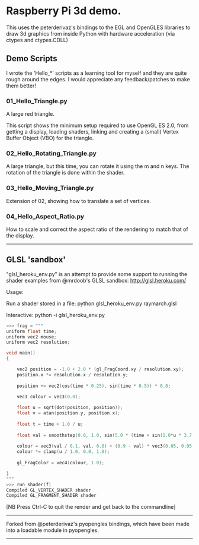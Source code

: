 Raspberry Pi 3d demo.
=====================

This uses the peterderivaz's bindings to the EGL and OpenGLES libraries to draw 3d graphics from inside Python with hardware acceleration (via ctypes and ctypes.CDLL)

## Demo Scripts ##

I wrote the 'Hello_*' scripts as a learning tool for myself and they are quite rough around the edges. I would appreciate any feedback/patches to make them better!

### 01_Hello_Triangle.py ###

A large red triangle.

This script shows the minimum setup required to use OpenGL ES 2.0, from getting a display, loading shaders, linking and creating a (small) Vertex Buffer Object (VBO) for the triangle.

### 02_Hello_Rotating_Triangle.py ###

A large triangle, but this time, you can rotate it using the m and n keys. The rotation of the triangle is done within the shader.

### 03_Hello_Moving_Triangle.py ###

Extension of 02, showing how to translate a set of vertices. 

### 04_Hello_Aspect_Ratio.py ###

How to scale and correct the aspect ratio of the rendering to match that of the display.

-------------------------------

## GLSL 'sandbox' ##

"glsl_heroku_env.py" is an attempt to provide some support to running the shader examples from @mrdoob's GLSL sandbox: http://glsl.heroku.com/

Usage:

Run a shader stored in a file:
python glsl_heroku_env.py raymarch.glsl

Interactive:
python -i glsl_heroku_env.py

```C
>>> frag = """
uniform float time;
uniform vec2 mouse;
uniform vec2 resolution;

void main()
{

	vec2 position = -1.0 + 2.0 * (gl_FragCoord.xy / resolution.xy);
	position.x *= resolution.x / resolution.y;
	
	position += vec2(cos(time * 0.25), sin(time * 0.5)) * 0.8;

	vec3 colour = vec3(0.0);
	
	float u = sqrt(dot(position, position));
	float v = atan(position.y, position.x);
	
	float t = time + 1.0 / u;
	
	float val = smoothstep(0.0, 1.0, sin(5.0 * (time + sin(1.0*u * 3.7)) + 10.0 * v) + cos(t * 10.0));
	
	colour = vec3(val / 0.1, val, 0.0) + (0.9 - val) * vec3(0.05, 0.05, 0.05);
	colour *= clamp(u / 1.0, 0.0, 1.0);
	
	gl_FragColor = vec4(colour, 1.0);

}
"""
>>> run_shader(f)
Compiled GL_VERTEX_SHADER shader
Compiled GL_FRAGMENT_SHADER shader
```

[NB Press Ctrl-C to quit the render and get back to the commandline]


-------------------------------

Forked from @peterderivaz's pyopengles bindings, which have been made into a loadable module in pyopengles.

-------------------------------
